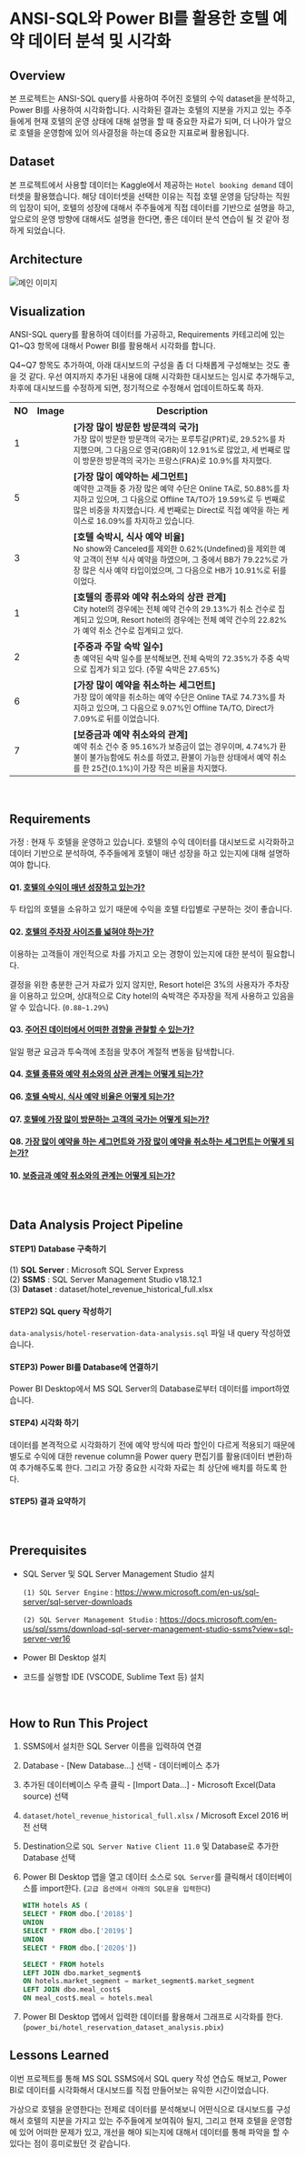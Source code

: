 # **ANSI-SQL와 Power BI를 활용한 호텔 예약 데이터 분석 및 시각화** 


## **Overview**

본 프로젝트는 ANSI-SQL query를 사용하여 주어진 호텔의 수익 dataset을 분석하고, Power BI를 사용하여 시각화합니다. 시각화된 결과는 호텔의 지분을 가지고 있는 주주들에게 현재 호텔의 운영 상태에 대해 설명을 할 때 중요한 자료가 되며, 더 나아가 앞으로 호텔을 운영함에 있어 의사결정을 하는데 중요한 지표로써 활용됩니다. 

## **Dataset**

본 프로젝트에서 사용할 데이터는 Kaggle에서 제공하는 `Hotel booking demand` 데이터셋을 활용했습니다. 해당 데이터셋을 선택한 이유는 직접 호텔 운영을 담당하는 직원의 입장이 되어, 호텔의 성장에 대해서 주주들에게 직접 데이터를 기반으로 설명을 하고, 앞으로의 운영 방향에 대해서도 설명을 한다면, 좋은 데이터 분석 연습이 될 것 같아 정하게 되었습니다. 

## **Architecture**

![메인 이미지](assets/220722_sql_dataset_analysis_project.png)


## **Visualization**

ANSI-SQL query를 활용하여 데이터를 가공하고, Requirements 카테고리에 있는 Q1~Q3 항목에 대해서 Power BI를 활용해서 시각화를 합니다.  

Q4~Q7 항목도 추가하여, 아래 대시보드의 구성을 좀 더 다채롭게 구성해보는 것도 좋을 것 같다. 우선 여지까지 추가된 내용에 대해 시각화한 대시보드는 임시로 추가해두고, 차후에 대시보드를 수정하게 되면, 정기적으로 수정해서 업데이트하도록 하자.

<table>
    <tr>
        <th style="text-align:center">NO</th>
        <th style="text-align:center">Image</th>
        <th style="text-align:center">Description</th>
    </tr>
    <tr>
        <td>1</td>
        <td>
            <img src="assets/220801_checkout_country.png" alt="" />
        </td>
        <td>
            <b>[가장 많이 방문한 방문객의 국가]</b>
            <br/>
            <small>가장 많이 방문한 방문객의 국가는 포루투갈(PRT)로, 29.52%를 차지했으며, 그 다음으로 영국(GBR)이 12.91%로 많았고, 세 번째로 많이 방문한 방문객의 국가는 프랑스(FRA)로 10.9%를 차지했다.</small>
        </td>
    </tr>
    <tr>
        <td>5</td>
        <td>
            <img src="assets/220801_checkout_segment.png" alt="" />
        </td>
        <td>
            <b>[가장 많이 예약하는 세그먼트]</b>
            <br/>
            <small>예약한 고객들 중 가장 많은 예약 수단은 Online TA로, 50.88%를 차지하고 있으며, 그 다음으로 Offline TA/TO가 19.59%로 두 번째로 많은 비중을 차지했습니다. 세 번째로는 Direct로 직접 예약을 하는 케이스로 16.09%를 차지하고 있습니다.</small>
        </td>
    </tr>
    <tr>
        <td>3</td>
        <td>
            <img src="assets/220801_meal_count.png" alt="" />
        </td>
        <td>
            <b>[호텔 숙박시, 식사 예약 비율]</b>
            <br/>
            <small>No show와 Canceled를 제외한 0.62%(Undefined)을 제외한 예약 고객이 전부 식사 예약을 하였으며, 그 중에서 BB가 79.22%로 가장 많은 식사 예약 타입이었으며, 그 다음으로 HB가 10.91%로 뒤를 이었다.</small>
        </td>
    </tr>
    <tr>
        <td>1</td>
        <td>
            <img src="assets/220801_cancel_percentage.png" alt="" />
            <img src="assets/220801_total_hotel_cancel_info.png" alt="" />
        </td>
        <td>
            <b>[호텔의 종류와 예약 취소와의 상관 관계]</b><br/>
            <small>City hotel의 경우에는 전체 예약 건수의 29.13%가 취소 건수로 집계되고 있으며, Resort hotel의 경우에는 전체 예약 건수의 22.82%가 예약 취소 건수로 집계되고 있다.</small>     
        </td>
    </tr>
    <tr>
        <td>2</td>
        <td>
            <img src="assets/220801_hotel_stays_percentage.png" alt="" />
        </td>
        <td>
            <b>[주중과 주말 숙박 일수]</b>
            <br/>
            <small>총 예약된 숙박 일수를 분석해보면, 전체 숙박의 72.35%가 주중 숙박으로 집계가 되고 있다. (주말 숙박은 27.65%)</small>
        </td>
    </tr>
    <tr>
        <td>6</td>
        <td>
            <img src="assets/220801_cancel_market_segment.png" alt="" />
        </td>
        <td>
            <b>[가장 많이 예약을 취소하는 세그먼트]</b>
            <br/>
            <small>가장 많이 예약을 취소하는 예약 수단은 Online TA로 74.73%를 차지하고 있으며, 그 다음으로 9.07%인 Offline TA/TO, Direct가 7.09%로 뒤를 이었습니다.</small>
        </td>
    </tr>
    </tr>
        <tr>
        <td>7</td>
        <td>
            <img src="assets/220801_cancel_deposit_type.png" alt="" />
        </td>
        <td>
            <b>[보증금과 예약 취소와의 관계]</b>
            <br/>
            <small>예약 취소 건수 중 95.16%가 보증금이 없는 경우이며, 4.74%가 환불이 불가능함에도 취소를 하였고, 환불이 가능한 상태에서 예약 취소를 한 25건(0.1%)이 가장 작은 비율을 차지했다.</small>
        </td>
    </tr>
</table>

<br/>

<img src="assets/220722_power_bi_result.png" alt="" />

<br/>


## **Requirements**

가정 : 현재 두 호텔을 운영하고 있습니다. 호텔의 수익 데이터를 대시보드로 시각화하고 데이터 기반으로 분석하여, 주주들에게 호텔이 매년 성장을 하고 있는지에 대해 설명하여야 합니다. 

#### **Q1.** <ins>호텔의 수익이 매년 성장하고 있는가?</ins>

두 타입의 호텔을 소유하고 있기 때문에 수익을 호텔 타입별로 구분하는 것이 좋습니다.

#### **Q2.** <ins>호텔의 주차장 사이즈를 넓혀야 하는가?</ins>

이용하는 고객들이 개인적으로 차를 가지고 오는 경향이 있는지에 대한 분석이 필요합니다.

결정을 위한 충분한 근거 자료가 있지 않지만, Resort hotel은 3%의 사용자가 주차장을 이용하고 있으며, 상대적으로 City hotel의 숙박객은 주자장을 적게 사용하고 있음을 알 수 있습니다. (`0.88~1.29%`)  

#### **Q3.** <ins>주어진 데이터에서 어떠한 경향을 관찰할 수 있는가?</ins>

일일 평균 요금과 투숙객에 초점을 맞추어 계절적 변동을 탐색합니다.

#### **Q4.** <ins>호텔 종류와 예약 취소와의 상관 관계는 어떻게 되는가?</ins>

#### **Q6.** <ins>호텔 숙박시, 식사 예약 비율은 어떻게 되는가?</ins>

#### **Q7.** <ins>호텔에 가장 많이 방문하는 고객의 국가는 어떻게 되는가?</ins>

#### **Q8.** <ins>가장 많이 예약을 하는 세그먼트와 가장 많이 예약을 취소하는 세그먼트는 어떻게 되는가?</ins>

#### **10.** <ins>보증금과 예약 취소와의 관계는 어떻게 되는가?</ins>

<br/>

## **Data Analysis Project Pipeline**

#### **STEP1)** Database 구축하기
(1) **SQL Server** : Microsoft SQL Server Express <br/>
(2) **SSMS** : SQL Server Management Studio v18.12.1 <br/>
(3) **Dataset** : dataset/hotel_revenue_historical_full.xlsx

#### **STEP2)** SQL query 작성하기
`data-analysis/hotel-reservation-data-analysis.sql` 파일 내 query 작성하였습니다.

#### **STEP3)** Power BI를 Database에 연결하기

Power BI Desktop에서 MS SQL Server의 Database로부터 데이터를 import하였습니다.

#### **STEP4)** 시각화 하기

데이터를 본격적으로 시각화하기 전에 예약 방식에 따라 할인이 다르게 적용되기 때문에 별도로 수익에 대한 revenue column을 Power query 편집기를 활용(데이터 변환)하여 추가해주도록 한다. 그리고 가장 중요한 시각화 자료는 최 상단에 배치를 하도록 한다. 

#### **STEP5)** 결과 요약하기

<br/>

## Prerequisites

- SQL Server 및 SQL Server Management Studio 설치 

    `(1) SQL Server Engine` : https://www.microsoft.com/en-us/sql-server/sql-server-downloads

    `(2) SQL Server Management Studio` : https://docs.microsoft.com/en-us/sql/ssms/download-sql-server-management-studio-ssms?view=sql-server-ver16
- Power BI Desktop 설치
- 코드를 실행할 IDE (VSCODE, Sublime Text 등) 설치

<br/>

## How to Run This Project

1. SSMS에서 설치한 SQL Server 이름을 입력하여 연결 
2. Database - [New Database...] 선택 - 데이터베이스 추가
3. 추가된 데이터베이스 우측 클릭 - [Import Data...] - Microsoft Excel(Data source) 선택 
4. `dataset/hotel_revenue_historical_full.xlsx` / Microsoft Excel 2016 버전 선택
5. Destination으로 `SQL Server Native Client 11.0` 및 Database로 추가한 Database 선택
6. Power BI Desktop 앱을 열고 데이터 소스로 `SQL Server`를 클릭해서 데이터베이스를 import한다. (`고급 옵션에서 아래의 SQL문을 입력한다`)

    ```sql
    WITH hotels AS (
    SELECT * FROM dbo.['2018$']
    UNION
    SELECT * FROM dbo.['2019$']
    UNION
    SELECT * FROM dbo.['2020$'])

    SELECT * FROM hotels
    LEFT JOIN dbo.market_segment$
    ON hotels.market_segment = market_segment$.market_segment
    LEFT JOIN dbo.meal_cost$
    ON meal_cost$.meal = hotels.meal
    ```
7. Power BI Desktop 앱에서 입력한 데이터를 활용해서 그래프로 시각화를 한다. (`power_bi/hotel_reservation_dataset_analysis.pbix`)

## Lessons Learned

이번 프로젝트를 통해 MS SQL SSMS에서 SQL query 작성 연습도 해보고, Power BI로 데이터를 시각화해서 대시보드를 직접 만들어보는 유익한 시간이었습니다. <br/>

가상으로 호텔을 운영한다는 전제로 데이터를 분석해보니 어떤식으로 대시보드를 구성해서 호텔의 지분을 가지고 있는 주주들에게 보여줘야 될지, 그리고 현재 호텔을 운영함에 있어 어떠한 문제가 있고, 개선을 해야 되는지에 대해서 데이터를 통해 파악을 할 수 있다는 점이 흥미로웠던 것 같습니다. <br/>


